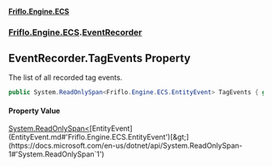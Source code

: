 #### [Friflo.Engine.ECS](index.md#'index')
### [Friflo.Engine.ECS](Friflo.Engine.ECS.md#'Friflo.Engine.ECS').[EventRecorder](EventRecorder.md#'Friflo.Engine.ECS.EventRecorder')

## EventRecorder.TagEvents Property

The list of all recorded tag events.

```csharp
public System.ReadOnlySpan<Friflo.Engine.ECS.EntityEvent> TagEvents { get; }
```

#### Property Value
[System.ReadOnlySpan&lt;](https://docs.microsoft.com/en-us/dotnet/api/System.ReadOnlySpan-1#'System.ReadOnlySpan`1')[EntityEvent](EntityEvent.md#'Friflo.Engine.ECS.EntityEvent')[&gt;](https://docs.microsoft.com/en-us/dotnet/api/System.ReadOnlySpan-1#'System.ReadOnlySpan`1')